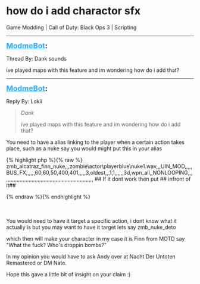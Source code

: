 # how do i add charactor sfx
Game Modding | Call of Duty: Black Ops 3 | Scripting

---
<strong style="font-size: 1.4em;"><span style="text-decoration: underline;text-decoration-color: #34a7f9;"><span style="color:#34a7f9;">ModmeBot</span></span>:</strong>

<p>Thread By: Dank sounds<br /><p style="text-align:left;">ive played maps with this feature and im wondering how do i add that?</p></p>

---
<strong style="font-size: 1.4em;"><span style="text-decoration: underline;text-decoration-color: #34a7f9;"><span style="color:#34a7f9;">ModmeBot</span></span>:</strong>

<p>Reply By: Lokii<br /><blockquote><em>Dank</em><p style="text-align:left;">ive played maps with this feature and im wondering how do i add that?</p></blockquote><p style="text-align:left;">You need to have a alias linking to the player when a certain action takes place, such as a nuke say you would might put this in your alias</p><p style="text-align:left;"></p>{% highlight php %}{% raw %}
zmb_alcatraz_finn_nuke,,,zombie\actor\playerblue\nuke1.wav,,,UIN_MOD,,,,,BUS_FX,,,,,,60,60,50,400,401,,,,,3,oldest,,,1,1,,,,,,3d,wpn_all,,NONLOOPING,,,,,,,,,,,,,,,,,,,,,,,,,,,,,,,,,,,,,,,,,,,,,,,,,,,,,,,,,,,,,
## If it dont work then put ## infront of it##

{% endraw %}{% endhighlight %}
<br /><br /><br /><p style="text-align:left;"></p><p style="text-align:left;">You would need to have it target a specific action, i dont know what it actually is but you may want to have it target lets say zmb_nuke_deto</p><p style="text-align:left;"></p><p style="text-align:left;">which then will make your character in my case it is Finn from MOTD say &quot;What the fuck? Who&#39;s droppin bombs?&quot;</p><p style="text-align:left;"></p><p style="text-align:left;">In my opinion you would have to ask Andy over at Nacht Der Untoten Remastered or DM Nate.</p><p style="text-align:left;"></p><p style="text-align:left;">Hope this gave a little bit of insight on your claim :)</p></p>
